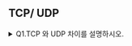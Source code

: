 ## TCP/ UDP

<details> <summary>Q1.TCP 와 UDP 차이를 설명하시오.</summary>

 ---
 
- (차이가 메우 극명함 TCP: 1:1 과외, UDP: 학교 수업)

 TCP는 신뢰할 수 있는 연결형 프로토콜 입니다. 그렇기 때문에 데이터 송수신의 순서를 보장하고, 잘 못 전송된 데이터가 있을 경우 재전송을 통해서 데이터를 수정할 수 있고, 패킷이 손실되지 않도록 보장 합니다. (데이터가 올바르게 전송되었는지 확인하기 위해 연결을 설정하고, 유지합니다.) 그리고 *혼잡제어 알고리즘 이나 *흐름제어 알고리즘 같이 여러 신뢰성을 보장하기위한 매커니즘을 제공합니다.
UDP는 비연결 프로토콜 입니다. 연결을 설정하지않고, 데이터의 순서를 보장하지 않으며 손상된 데이터를 감지하거나 수정하지 않습니다. 또한 패킷이 손실될 수 있습니다. 하지만 이런 TCP에 비해서 비용이 없기 때문에 상대적으로 빠른 장점이 있습니다.

  - 혼잡 제어(Congestion control): 네트워크내에서 패킷의 대기 지연이 너무 높아지게 되어 트래픽이 붕괴되지 않도록 패킷의 흐름을 제어하는 트래픽 제어, 목적: 네트워크 오버플로우,데이터 손실 방지 ex) AIMD,Slow Start 
  
  - 흐름 제어: 네트워크내의 원활한 흐름을 위해 송,수신측 사이에 전송되는 패킷의 양, 속도 규제 
  
  - 교착 상태 (Dead Lock): 예측 못한 다운, 둘 이상의 프로세스들이 자원을 점유한 상태에서 서로 다른 프로세스가 점유하고 있는 자원을 요구히며 무한정 기다리는 현상

    ---
    
</details>

